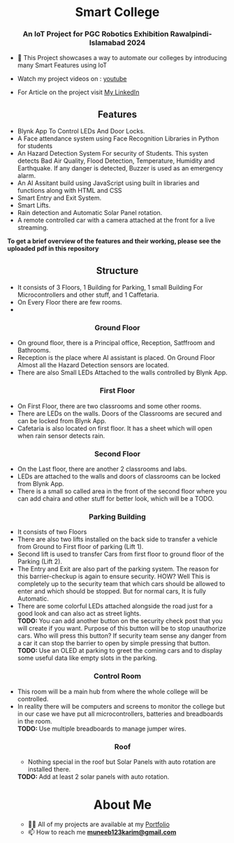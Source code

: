 <h1 align="center">Smart College</h1>
<h3 align="center">An IoT Project for PGC Robotics Exhibition Rawalpindi-Islamabad 2024</h3>


- 🌱 This Project showcases a way to automate our colleges by introducing many Smart Features using IoT

- Watch my project videos on : [youtube](https://www.youtube.com/playlist?list=PLWeCbB33b_yjVHzSKjmT7qLh9iEGZ1RJP)
- For Article on the project visit [My LinkedIn](https://www.linkedin.com/pulse/smart-college-iot-project-muneeb-ul-karim-syszf/)


<h2 align="center">Features</h2>

- Blynk App To Control LEDs And Door Locks.
- A Face attendance system using Face Recognition Libraries in Python for students
- An Hazard Detection System For security of Students. This systen detects Bad Air Quality, Flood Detection, Temperature, Humidity and Earthquake. If any danger is detected, Buzzer is used as an emergency alarm.
- An AI Assitant build using JavaScript using built in libraries and functions along with HTML and CSS
- Smart Entry and Exit System.
- Smart Lifts.
- Rain detection and Automatic Solar Panel rotation.
- A remote controlled car with a camera attached at the front for a live streaming.

<b>To get a brief overview of the features and their working, please see the uploaded pdf in this repository</b>

<h2 align="center" color="yellow">Structure</h2>

- It consists of 3 Floors, 1 Building for Parking, 1 small Building For Microcontrollers and other stuff, and 1 Caffetaria.
- On Every Floor there are few rooms.
- 
<h3 align="center">Ground Floor</h3>

- On ground floor, there is a Principal office, Reception, Satffroom and Bathrooms.
- Reception is the place where AI assistant is placed. On Ground Floor Almost all the Hazard Detection sensors are located.
- There are also Small LEDs Attached to the walls controlled by Blynk App.

<h3 align="center">First Floor</h3>

- On First Floor, there are two classrooms and some other rooms.
- There are LEDs on the walls. Doors of the Classrooms are secured and can be locked from Blynk App.
- Cafetaria is also located on first floor. It has a sheet which will open when rain sensor detects rain.

<h3 align="center">Second Floor</h3>

- On the Last floor, there are another 2 classrooms and labs.
- LEDs are attached to the walls and doors of classrooms can be locked from Blynk App.
- There is a small so called area in the front of the second floor where you can add chaira and other stuff for better look, which will be a TODO.

<h3 align="center">Parking Building</h3>
<ul>
<li>It consists of two Floors</li>
<li> There are also two lifts installed on the back side to transfer a vehicle from Ground to First floor of parking (Lift 1).</li>
<li> Second lift is used to transfer Cars from first floor to ground floor of the Parking (Lift 2).</li>
<li> The Entry and Exit are also part of the parking system. The reason for this barrier-checkup is again to ensure security. HOW? Well This is completely up to the security team that which cars should be allowed to enter and which should be stopped. But for normal cars, It is fully Automatic.</li>
<li> There are some colorful LEDs attached alongside the road just for a good look and can also act as street lights.</li>
<b>TODO: </b> You can add another button on the security check post that you will create if you want. Purpose of this button will be to stop unauthorize cars. Who will press this button? If security team sense any danger from a car it can stop the barrier to open by simple pressing that button.<br>
<b>TODO: </b> Use an OLED at parking to greet the coming cars and to display some useful data like empty slots in the parking.
</ul>

<h3 align="center">Control Room</h3>
<ul>
<li> This room will be a main hub from where the whole college will be controlled.</li>
<li> In reality there will be computers and screens to monitor the college but in our case we have put all microcontrollers, batteries and breadboards in the room.</li>
<b>TODO: </b> Use multiple breadboards to manage jumper wires.

<h3 align="center">Roof</h3>
<ul>
<li> Nothing special in the roof but Solar Panels with auto rotation are installed there.</li></ul>
<b>TODO: </b> Add at least 2 solar panels with auto rotation.


<h1 align="center">About Me</h1>

- 👨‍💻 All of my projects are available at my [Portfolio](https://muneebxpkpk.github.io/muneeb-simple-portfolio/index.html)
- 📫 How to reach me **muneeb123karim@gmail.com**
